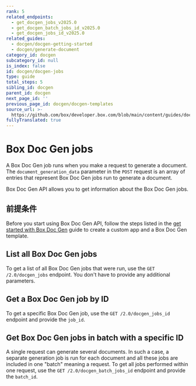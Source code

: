 ```yaml
---
rank: 5
related_endpoints:
  - get_docgen_jobs_v2025.0
  - get_docgen_batch_jobs_id_v2025.0
  - get_docgen_jobs_id_v2025.0
related_guides:
  - docgen/docgen-getting-started
  - docgen/generate-document
category_id: docgen
subcategory_id: null
is_index: false
id: docgen/docgen-jobs
type: guide
total_steps: 5
sibling_id: docgen
parent_id: docgen
next_page_id: ''
previous_page_id: docgen/docgen-templates
source_url: >-
  https://github.com/box/developer.box.com/blob/main/content/guides/docgen/docgen-jobs.md
fullyTranslated: true
---
```

# Box Doc Gen jobs

A Box Doc Gen job runs when you make a request to generate a document. The `document_generation_data` parameter in the `POST` request is an array of entries that represent Box Doc Gen jobs run to generate a document.

<Samples id="post_docgen_batches_v2025.0">

</Samples>

Box Doc Gen API allows you to get information about the Box Doc Gen jobs.

## 前提条件

Before you start using Box Doc Gen API, follow the steps listed in the [get started with Box Doc Gen][docgen-prerequisites] guide to create a custom app and a Box Doc Gen template.

## List all Box Doc Gen jobs

To get a list of all Box Doc Gen jobs that were run, use the `GET /2.0/docgen_jobs` endpoint. You don't have to provide any additional parameters.

<Samples id="get_docgen_jobs_v2025.0">

</Samples>

## Get a Box Doc Gen job by ID

To get a specific Box Doc Gen job, use the `GET /2.0/docgen_jobs_id` endpoint and provide the `job_id`.

<Samples id="get_docgen_jobs_id_v2025.0">

</Samples>

## Get Box Doc Gen jobs in batch with a specific ID

A single request can generate several documents. In such a case, a separate generation job is run for each document and all these jobs are included in one "batch" meaning a request. To get all jobs performed within one request, use the `GET /2.0/docgen_batch_jobs_id` endpoint and provide the `batch_id`.

<Samples id="get_docgen_jobs_id_v2025.0">

</Samples>

[docgen-prerequisites]: g://docgen/docgen-getting-started

